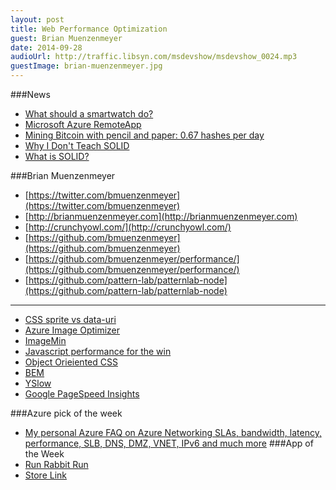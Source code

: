 ```yaml
---
layout: post
title: Web Performance Optimization
guest: Brian Muenzenmeyer
date: 2014-09-28
audioUrl: http://traffic.libsyn.com/msdevshow/msdevshow_0024.mp3
guestImage: brian-muenzenmeyer.jpg
---
```


###News
 - [What should a smartwatch do?](http://www.engadget.com/discuss/smartwatch-what-should-it-do-beyond-a-pebble-1t0a/)
 - [Microsoft Azure RemoteApp](http://microsoftplatform.blogspot.com/2014/09/microsoft-azure-remoteapp-taking-closer.html)
 - [Mining Bitcoin with pencil and paper: 0.67 hashes per day](http://www.righto.com/2014/09/mining-bitcoin-with-pencil-and-paper.html)
 - [Why I Don't Teach SOLID](http://qualityisspeed.blogspot.com/2014/08/why-i-dont-teach-solid.html)
  - [What is SOLID?](http://www.codingblocks.net/podcast/episode-7-solid-as-a-rock/) 

###Brian Muenzenmeyer
 - [https://twitter.com/bmuenzenmeyer](https://twitter.com/bmuenzenmeyer)
 - [http://brianmuenzenmeyer.com](http://brianmuenzenmeyer.com)
 - [http://crunchyowl.com/](http://crunchyowl.com/)
 - [https://github.com/bmuenzenmeyer](https://github.com/bmuenzenmeyer)
  - [https://github.com/bmuenzenmeyer/performance/](https://github.com/bmuenzenmeyer/performance/)
  -   [https://github.com/pattern-lab/patternlab-node](https://github.com/pattern-lab/patternlab-node)


----------

-   [CSS sprite vs data-uri](http://www.skylinetechnologies.com/Blog/Article/2474/CSS-Images-Sprites-vs-Data-URIs.aspx)
-   [Azure Image Optimizer](https://www.nuget.org/packages/AzureImageOptimizer/)
-   [ImageMin](https://www.npmjs.org/package/imagemin)
-   [Javascript performance for the win](http://reefpoints.dockyard.com/2014/09/22/javascript-performance-for-the-win.html)
-   [Object Orieiented CSS](http://oocss.org/)
-   [BEM](http://bem.info/)
-   [YSlow](http://yslow.org/)
-   [Google PageSpeed Insights](http://developers.google.com/speed/pagespeed/insights/)

###Azure pick of the week
 - [My personal Azure FAQ on Azure Networking SLAs, bandwidth, latency, performance, SLB, DNS, DMZ, VNET, IPv6 and much more](http://blogs.msdn.com/b/igorpag/archive/2014/09/28/my-personal-azure-faq-on-azure-networking-slas-bandwidth-latency-performance-slb-dns-dmz-vnet-ipv6-and-much-more.aspx)
###App of the Week
 - [Run Rabbit Run](http://conversations.nokia.com/2014/09/25/make-fitness-game-run-rabbit-run/)
  - [Store Link](http://www.windowsphone.com/s?appid=d424671c-0aed-4b7a-a05a-23875a8ead3d)
